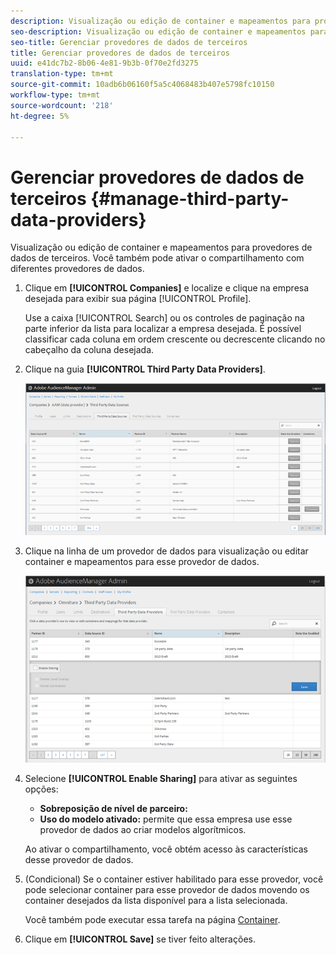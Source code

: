 ```yaml
---
description: Visualização ou edição de container e mapeamentos para provedores de dados de terceiros. Você também pode ativar o compartilhamento com diferentes provedores de dados.
seo-description: Visualização ou edição de container e mapeamentos para provedores de dados de terceiros. Você também pode ativar o compartilhamento com diferentes provedores de dados.
seo-title: Gerenciar provedores de dados de terceiros
title: Gerenciar provedores de dados de terceiros
uuid: e41dc7b2-8b06-4e81-9b3b-0f70e2fd3275
translation-type: tm+mt
source-git-commit: 10adb6b06160f5a5c4068483b407e5798fc10150
workflow-type: tm+mt
source-wordcount: '218'
ht-degree: 5%

---
```



# Gerenciar provedores de dados de terceiros {#manage-third-party-data-providers}

Visualização ou edição de container e mapeamentos para provedores de dados de terceiros. Você também pode ativar o compartilhamento com diferentes provedores de dados.

1. Clique em **[!UICONTROL Companies]** e localize e clique na empresa desejada para exibir sua página [!UICONTROL Profile].

   Use a caixa [!UICONTROL Search] ou os controles de paginação na parte inferior da lista para localizar a empresa desejada. É possível classificar cada coluna em ordem crescente ou decrescente clicando no cabeçalho da coluna desejada.
1. Clique na guia **[!UICONTROL Third Party Data Providers]**.

   ![](assets/third_party_providers.png)

1. Clique na linha de um provedor de dados para visualização ou editar container e mapeamentos para esse provedor de dados.

   ![Resultado da etapa](assets/third_party_providers_edit.png)

1. Selecione **[!UICONTROL Enable Sharing]** para ativar as seguintes opções:

   * **Sobreposição de nível de parceiro:**
   * **Uso do modelo ativado:** permite que essa empresa use esse provedor de dados ao criar modelos algorítmicos.

   Ao ativar o compartilhamento, você obtém acesso às características desse provedor de dados.

1. (Condicional) Se o container estiver habilitado para esse provedor, você pode selecionar container para esse provedor de dados movendo os container desejados da lista disponível para a lista selecionada.

   Você também pode executar essa tarefa na página [Container](../companies/admin-manage-containers.md#task_61DB5CEECC5049DD8D059C642AC3F967).
1. Clique em **[!UICONTROL Save]** se tiver feito alterações.